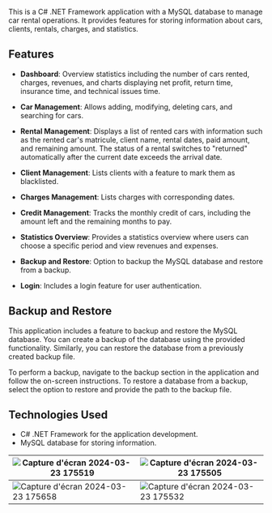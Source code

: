 This is a C# .NET Framework application with a MySQL database to manage car rental operations. It provides features for storing information about cars, clients, rentals, charges, and statistics.

## Features

- **Dashboard**: Overview statistics including the number of cars rented, charges, revenues, and charts displaying net profit, return time, insurance time, and technical issues time.
  
- **Car Management**: Allows adding, modifying, deleting cars, and searching for cars.

- **Rental Management**: Displays a list of rented cars with information such as the rented car's matricule, client name, rental dates, paid amount, and remaining amount. The status of a rental switches to "returned" automatically after the current date exceeds the arrival date.

- **Client Management**: Lists clients with a feature to mark them as blacklisted.

- **Charges Management**: Lists charges with corresponding dates.

- **Credit Management**: Tracks the monthly credit of cars, including the amount left and the remaining months to pay.

- **Statistics Overview**: Provides a statistics overview where users can choose a specific period and view revenues and expenses.

- **Backup and Restore**: Option to backup the MySQL database and restore from a backup.

- **Login**: Includes a login feature for user authentication.

## Backup and Restore

This application includes a feature to backup and restore the MySQL database. You can create a backup of the database using the provided functionality. Similarly, you can restore the database from a previously created backup file.

To perform a backup, navigate to the backup section in the application and follow the on-screen instructions. To restore a database from a backup, select the option to restore and provide the path to the backup file.

## Technologies Used

- C# .NET Framework for the application development.
- MySQL database for storing information.


| ![Capture d'écran 2024-03-23 175519](https://github.com/Youssef-balh/Rental-Car/assets/113738047/143b4d57-5b0c-4811-863e-d22d27b6f95b) | ![Capture d'écran 2024-03-23 175505](https://github.com/Youssef-balh/Rental-Car/assets/113738047/baf0677d-3002-4a97-8ab7-f2d9335f4a41)|
| --- | --- |
| ![Capture d'écran 2024-03-23 175658](https://github.com/Youssef-balh/Rental-Car/assets/113738047/b549e85a-0872-4f5f-958e-b670d3d3a0b4) | ![Capture d'écran 2024-03-23 175532](https://github.com/Youssef-balh/Rental-Car/assets/113738047/74dbedda-76a6-42d9-98af-bf634f59df1d) |

